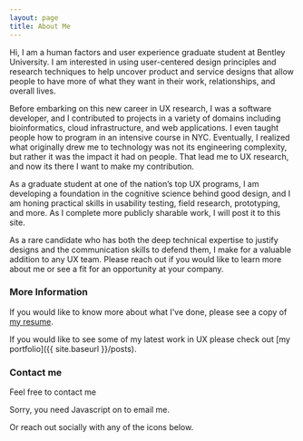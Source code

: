 ```yaml
---
layout: page
title: About Me
---
```


Hi, I am a human factors and user experience graduate student at Bentley University. I am interested in using user-centered design principles and research techniques to help uncover product and service designs that allow people to have more of what they want in their work, relationships, and overall lives. 
 
Before embarking on this new career in UX research, I was a software developer, and I contributed to projects in a variety of domains including bioinformatics, cloud infrastructure, and web applications. I even taught people how to program in an intensive course in NYC. Eventually, I realized what originally drew me to technology was not its engineering complexity, but rather it was the impact it had on people. That lead me to UX research, and now its there I want to make my contribution. 

As a graduate student at one of the nation’s top UX programs, I am developing a foundation in the cognitive science behind good design, and I am honing practical skills in usability testing, field research, prototyping, and more. As I complete more publicly sharable work, I will post it to this site. 

As a rare candidate who has both the deep technical expertise to justify designs and the communication skills to defend them, I make for a valuable addition to any UX team. Please reach out if you would like to learn more about me or see a fit for an opportunity at your company.  

### More Information

If you would like to know more about what I've done, please see a
copy of [my resume](https://www.dropbox.com/s/th56qblfckowwnu/Harish-Tella-resume.pdf?dl=0).

If you would like to see some of my latest work in UX please check
out [my portfolio]({{ site.baseurl }}/posts).


### Contact me

Feel free to contact me 
<script type="text/javascript" language="javascript">
<!--
// Email obfuscator script 2.1 by Tim Williams, University of Arizona
// Random encryption key feature coded by Andrew Moulden
// This code is freeware provided these four comment lines remain intact
// A wizard to generate this code is at http://www.jottings.com/obfuscator/
{ coded = "8jSkU8PaNN.j@otjkN.nVt"
  key = "EmjTLCg1bIBMiNqKsSc6evYthdRJozGFf3k2uOUAnQa9DP8Xy5VpWl4Z7rxwH0"
  shift=coded.length
  link=""
  for (i=0; i<coded.length; i++) {
    if (key.indexOf(coded.charAt(i))==-1) {
      ltr = coded.charAt(i)
      link += (ltr)
    }
    else {     
      ltr = (key.indexOf(coded.charAt(i))-shift+key.length) % key.length
      link += (key.charAt(ltr))
    }
  }
document.write("<a href='mailto:"+link+"'>via email </a>")
}
//-->
</script><noscript>Sorry, you need Javascript on to email me.</noscript>

Or reach out socially with any of the icons below.
